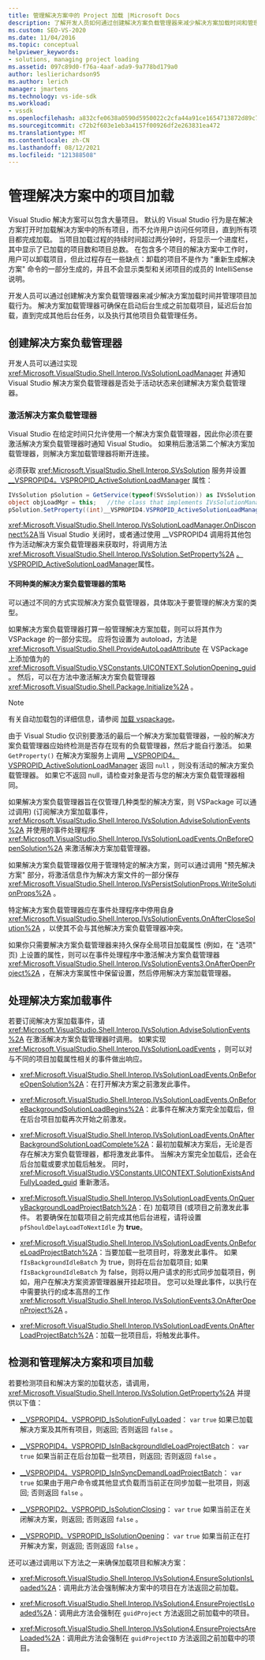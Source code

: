 ```yaml
---
title: 管理解决方案中的 Project 加载 |Microsoft Docs
description: 了解开发人员如何通过创建解决方案负载管理器来减少解决方案加载时间和管理项目加载行为。
ms.custom: SEO-VS-2020
ms.date: 11/04/2016
ms.topic: conceptual
helpviewer_keywords:
- solutions, managing project loading
ms.assetid: 097c89d0-f76a-4aaf-ada9-9a778bd179a0
author: leslierichardson95
ms.author: lerich
manager: jmartens
ms.technology: vs-ide-sdk
ms.workload:
- vssdk
ms.openlocfilehash: a832cfe0638a0590d5950022c2cfa44a91ce1654713872d89c7faa985c0679a1
ms.sourcegitcommit: c72b2f603e1eb3a4157f00926df2e263831ea472
ms.translationtype: MT
ms.contentlocale: zh-CN
ms.lasthandoff: 08/12/2021
ms.locfileid: "121388508"
---
```

# <a name="manage-project-loading-in-a-solution"></a>管理解决方案中的项目加载
Visual Studio 解决方案可以包含大量项目。 默认的 Visual Studio 行为是在解决方案打开时加载解决方案中的所有项目，而不允许用户访问任何项目，直到所有项目都完成加载。 当项目加载过程的持续时间超过两分钟时，将显示一个进度栏，其中显示了已加载的项目数和项目总数。 在包含多个项目的解决方案中工作时，用户可以卸载项目，但此过程存在一些缺点：卸载的项目不是作为 "重新生成解决方案" 命令的一部分生成的，并且不会显示类型和关闭项目的成员的 IntelliSense 说明。

 开发人员可以通过创建解决方案负载管理器来减少解决方案加载时间并管理项目加载行为。 解决方案加载管理器可确保在启动后台生成之前加载项目，延迟后台加载，直到完成其他后台任务，以及执行其他项目负载管理任务。

## <a name="create-a-solution-load-manager"></a>创建解决方案负载管理器
 开发人员可以通过实现 <xref:Microsoft.VisualStudio.Shell.Interop.IVsSolutionLoadManager> 并通知 Visual Studio 解决方案负载管理器是否处于活动状态来创建解决方案负载管理器。

### <a name="activate-a-solution-load-manager"></a>激活解决方案负载管理器
 Visual Studio 在给定时间只允许使用一个解决方案负载管理器，因此你必须在要激活解决方案负载管理器时通知 Visual Studio。 如果稍后激活第二个解决方案加载管理器，则解决方案加载管理器将断开连接。

 必须获取 <xref:Microsoft.VisualStudio.Shell.Interop.SVsSolution> 服务并设置 [__VSPROPID4。VSPROPID_ActiveSolutionLoadManager](<xref:Microsoft.VisualStudio.Shell.Interop.__VSPROPID4.VSPROPID_ActiveSolutionLoadManager>) 属性：

```csharp
IVsSolution pSolution = GetService(typeof(SVsSolution)) as IVsSolution;
object objLoadMgr = this;   //the class that implements IVsSolutionManager
pSolution.SetProperty((int)__VSPROPID4.VSPROPID_ActiveSolutionLoadManager, objLoadMgr);
```

 <xref:Microsoft.VisualStudio.Shell.Interop.IVsSolutionLoadManager.OnDisconnect%2A>当 Visual Studio 关闭时，或者通过使用 __VSPROPID4 调用将其他包作为活动解决方案负载管理器来获取时，将调用方法 <xref:Microsoft.VisualStudio.Shell.Interop.IVsSolution.SetProperty%2A> [。VSPROPID_ActiveSolutionLoadManager](<xref:Microsoft.VisualStudio.Shell.Interop.__VSPROPID4.VSPROPID_ActiveSolutionLoadManager>)属性。

#### <a name="strategies-for-different-kinds-of-solution-load-manager"></a>不同种类的解决方案负载管理器的策略
 可以通过不同的方式实现解决方案负载管理器，具体取决于要管理的解决方案的类型。

 如果解决方案负载管理器打算一般管理解决方案加载，则可以将其作为 VSPackage 的一部分实现。 应将包设置为 autoload，方法是 <xref:Microsoft.VisualStudio.Shell.ProvideAutoLoadAttribute> 在 VSPackage 上添加值为的 <xref:Microsoft.VisualStudio.VSConstants.UICONTEXT.SolutionOpening_guid> 。 然后，可以在方法中激活解决方案负载管理器 <xref:Microsoft.VisualStudio.Shell.Package.Initialize%2A> 。

> [!NOTE]
> 有关自动加载包的详细信息，请参阅 [加载 vspackage](../extensibility/loading-vspackages.md)。

 由于 Visual Studio 仅识别要激活的最后一个解决方案加载管理器，一般的解决方案负载管理器应始终检测是否存在现有的负载管理器，然后才能自行激活。 如果 `GetProperty()` 在解决方案服务上调用 [__VSPROPID4。VSPROPID_ActiveSolutionLoadManager](<xref:Microsoft.VisualStudio.Shell.Interop.__VSPROPID4.VSPROPID_ActiveSolutionLoadManager>) 返回 `null` ，则没有活动的解决方案负载管理器。 如果它不返回 null，请检查对象是否与您的解决方案负载管理器相同。

 如果解决方案负载管理器旨在仅管理几种类型的解决方案，则 VSPackage 可以通过调用)  (订阅解决方案加载事件， <xref:Microsoft.VisualStudio.Shell.Interop.IVsSolution.AdviseSolutionEvents%2A> 并使用的事件处理程序 <xref:Microsoft.VisualStudio.Shell.Interop.IVsSolutionLoadEvents.OnBeforeOpenSolution%2A> 来激活解决方案加载管理器。

 如果解决方案负载管理器仅用于管理特定的解决方案，则可以通过调用 "预先解决方案" 部分，将激活信息作为解决方案文件的一部分保存 <xref:Microsoft.VisualStudio.Shell.Interop.IVsPersistSolutionProps.WriteSolutionProps%2A> 。

 特定解决方案负载管理器应在事件处理程序中停用自身 <xref:Microsoft.VisualStudio.Shell.Interop.IVsSolutionEvents.OnAfterCloseSolution%2A> ，以使其不会与其他解决方案负载管理器冲突。

 如果你只需要解决方案负载管理器来持久保存全局项目加载属性 (例如，在 "选项" 页) 上设置的属性，则可以在事件处理程序中激活解决方案负载管理器 <xref:Microsoft.VisualStudio.Shell.Interop.IVsSolutionEvents3.OnAfterOpenProject%2A> ，在解决方案属性中保留设置，然后停用解决方案加载管理器。

## <a name="handle-solution-load-events"></a>处理解决方案加载事件
 若要订阅解决方案加载事件，请 <xref:Microsoft.VisualStudio.Shell.Interop.IVsSolution.AdviseSolutionEvents%2A> 在激活解决方案负载管理器时调用。 如果实现 <xref:Microsoft.VisualStudio.Shell.Interop.IVsSolutionLoadEvents> ，则可以对与不同的项目加载属性相关的事件做出响应。

- <xref:Microsoft.VisualStudio.Shell.Interop.IVsSolutionLoadEvents.OnBeforeOpenSolution%2A>：在打开解决方案之前激发此事件。

- <xref:Microsoft.VisualStudio.Shell.Interop.IVsSolutionLoadEvents.OnBeforeBackgroundSolutionLoadBegins%2A>：此事件在解决方案完全加载后，但在后台项目加载再次开始之前激发。

- <xref:Microsoft.VisualStudio.Shell.Interop.IVsSolutionLoadEvents.OnAfterBackgroundSolutionLoadComplete%2A>：最初加载解决方案后，无论是否存在解决方案负载管理器，都将激发此事件。 当解决方案完全加载后，还会在后台加载或要求加载后触发。 同时， <xref:Microsoft.VisualStudio.VSConstants.UICONTEXT.SolutionExistsAndFullyLoaded_guid> 重新激活。

- <xref:Microsoft.VisualStudio.Shell.Interop.IVsSolutionLoadEvents.OnQueryBackgroundLoadProjectBatch%2A>：在) 加载项目 (或项目之前激发此事件。 若要确保在加载项目之前完成其他后台进程，请将设置 `pfShouldDelayLoadToNextIdle` 为 **true**。

- <xref:Microsoft.VisualStudio.Shell.Interop.IVsSolutionLoadEvents.OnBeforeLoadProjectBatch%2A>：当要加载一批项目时，将激发此事件。 如果 `fIsBackgroundIdleBatch` 为 true，则将在后台加载项目; 如果 `fIsBackgroundIdleBatch` 为 false，则将以用户请求的形式同步加载项目，例如，用户在解决方案资源管理器展开挂起项目。 您可以处理此事件，以执行在中需要执行的成本高昂的工作 <xref:Microsoft.VisualStudio.Shell.Interop.IVsSolutionEvents3.OnAfterOpenProject%2A> 。

- <xref:Microsoft.VisualStudio.Shell.Interop.IVsSolutionLoadEvents.OnAfterLoadProjectBatch%2A>：加载一批项目后，将触发此事件。

## <a name="detect-and-manage-solution-and-project-loading"></a>检测和管理解决方案和项目加载
 若要检测项目和解决方案的加载状态，请调用， <xref:Microsoft.VisualStudio.Shell.Interop.IVsSolution.GetProperty%2A> 并提供以下值：

- [__VSPROPID4。VSPROPID_IsSolutionFullyLoaded](<xref:Microsoft.VisualStudio.Shell.Interop.__VSPROPID4.VSPROPID_IsSolutionFullyLoaded>)： `var` `true` 如果已加载解决方案及其所有项目，则返回; 否则返回 `false` 。

- [__VSPROPID4。VSPROPID_IsInBackgroundIdleLoadProjectBatch](<xref:Microsoft.VisualStudio.Shell.Interop.__VSPROPID4.VSPROPID_IsInBackgroundIdleLoadProjectBatch>)： `var` `true` 如果当前正在后台加载一批项目，则返回; 否则返回 `false` 。

- [__VSPROPID4。VSPROPID_IsInSyncDemandLoadProjectBatch](<xref:Microsoft.VisualStudio.Shell.Interop.__VSPROPID4.VSPROPID_IsInSyncDemandLoadProjectBatch>)： `var` `true` 如果由于用户命令或其他显式负载而当前正在同步加载一批项目，则返回; 否则返回 `false` 。

- [__VSPROPID2。VSPROPID_IsSolutionClosing](<xref:Microsoft.VisualStudio.Shell.Interop.__VSPROPID2.VSPROPID_IsSolutionClosing>)： `var` `true` 如果当前正在关闭解决方案，则返回; 否则返回 `false` 。

- [__VSPROPID。VSPROPID_IsSolutionOpening](<xref:Microsoft.VisualStudio.Shell.Interop.__VSPROPID.VSPROPID_IsSolutionOpening>)： `var` `true` 如果当前正在打开解决方案，则返回; 否则返回 `false` 。

还可以通过调用以下方法之一来确保加载项目和解决方案：

- <xref:Microsoft.VisualStudio.Shell.Interop.IVsSolution4.EnsureSolutionIsLoaded%2A>：调用此方法会强制解决方案中的项目在方法返回之前加载。

- <xref:Microsoft.VisualStudio.Shell.Interop.IVsSolution4.EnsureProjectIsLoaded%2A>：调用此方法会强制在 `guidProject` 方法返回之前加载中的项目。

- <xref:Microsoft.VisualStudio.Shell.Interop.IVsSolution4.EnsureProjectsAreLoaded%2A>：调用此方法会强制在 `guidProjectID` 方法返回之前加载中的项目。

